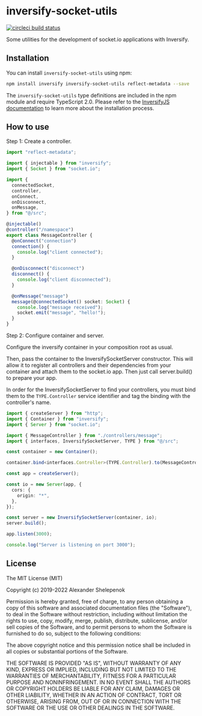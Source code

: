 # inversify-socket-utils

[![circleci build status](https://circleci.com/gh/alxshelepenok/inversify-socket-utils.svg?style=svg)](https://circleci.com/gh/alxshelepenok/inversify-socket-utils)

Some utilities for the development of socket.io applications with Inversify.

## Installation

You can install `inversify-socket-utils` using npm:

```sh
npm install inversify inversify-socket-utils reflect-metadata --save
```

The `inversify-socket-utils` type definitions are included in the npm module and require TypeScript 2.0.
Please refer to the [InversifyJS documentation](https://github.com/inversify/InversifyJS#installation) to learn more about the installation process.

## How to use

Step 1: Create a controller.

```ts
import "reflect-metadata";

import { injectable } from "inversify";
import { Socket } from "socket.io";

import {
  connectedSocket,
  controller,
  onConnect,
  onDisconnect,
  onMessage,
} from "@/src";

@injectable()
@controller("/namespace")
export class MessageController {
  @onConnect("connection")
  connection() {
    console.log("client connected");
  }

  @onDisconnect("disconnect")
  disconnect() {
    console.log("client disconnected");
  }

  @onMessage("message")
  message(@connectedSocket() socket: Socket) {
    console.log("message received");
    socket.emit("message", "hello!");
  }
}
```

Step 2: Configure container and server.

Configure the inversify container in your composition root as usual.

Then, pass the container to the InversifySocketServer constructor. This will allow it to register all controllers and their dependencies from your container and attach them to the socket.io app.
Then just call server.build() to prepare your app.

In order for the InversifySocketServer to find your controllers, you must bind them to the `TYPE.Controller` service identifier and tag the binding with the controller's name.

```ts
import { createServer } from "http";
import { Container } from "inversify";
import { Server } from "socket.io";

import { MessageController } from "./controllers/message";
import { interfaces, InversifySocketServer, TYPE } from "@/src";

const container = new Container();

container.bind<interfaces.Controller>(TYPE.Controller).to(MessageController);

const app = createServer();

const io = new Server(app, {
  cors: {
    origin: "*",
  },
});

const server = new InversifySocketServer(container, io);
server.build();

app.listen(3000);

console.log("Server is listening on port 3000");
```

## License

The MIT License (MIT)

Copyright (c) 2019-2022 Alexander Shelepenok

Permission is hereby granted, free of charge, to any person obtaining a copy
of this software and associated documentation files (the "Software"), to deal
in the Software without restriction, including without limitation the rights
to use, copy, modify, merge, publish, distribute, sublicense, and/or sell
copies of the Software, and to permit persons to whom the Software is
furnished to do so, subject to the following conditions:

The above copyright notice and this permission notice shall be included in all
copies or substantial portions of the Software.

THE SOFTWARE IS PROVIDED "AS IS", WITHOUT WARRANTY OF ANY KIND, EXPRESS OR
IMPLIED, INCLUDING BUT NOT LIMITED TO THE WARRANTIES OF MERCHANTABILITY,
FITNESS FOR A PARTICULAR PURPOSE AND NONINFRINGEMENT. IN NO EVENT SHALL THE
AUTHORS OR COPYRIGHT HOLDERS BE LIABLE FOR ANY CLAIM, DAMAGES OR OTHER
LIABILITY, WHETHER IN AN ACTION OF CONTRACT, TORT OR OTHERWISE, ARISING FROM,
OUT OF OR IN CONNECTION WITH THE SOFTWARE OR THE USE OR OTHER DEALINGS IN THE
SOFTWARE.
